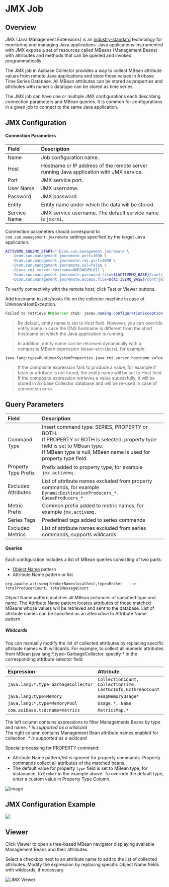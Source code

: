 # JMX Job

## Overview

JMX (Java Management Extensions) is an [industry-standard](http://java.sun.com/products/JavaManagement/download.html) technology for monitoring and managing Java applications. Java applications instrumented with JMX expose a set of resources called MBeans (Management Beans) with attributes and methods that can be queried and invoked programmatically.

The JMX job in Axibase Collector provides a way to collect MBean attribute values from remote Java applications and store these values in Axibase Time Series Database. All MBean attributes can be stored as properties and attributes with numeric datatype can be stored as time series.

The JMX job can have one or multiple JMX configurations each describing connection parameters and MBean queries. It is common for configurations in a given job to connect to the same Java application.

## JMX Configuration

#### Connection Parameters

| Field       | Description |
|:-------------|:-------------|
| Name | Job configuration name. |
| Host | Hostname or IP address of the remote server running Java application with JMX service. |
| Port | JMX service port.  |
| User Name | 	JMX username. |
| Password | JMX password. |
| Entity | Entity name under which the data will be stored. |
| Service Name | 	JMX service username. The default service name is `jmxrmi`. |

Connection parameters should correspond to `com.sun.management.jmxremote` settings specified by the target Java application.

```sh
ACTIVEMQ_SUNJMX_START="-Dcom.sun.management.jmxremote \
   -Dcom.sun.management.jmxremote.port=1090 \
   -Dcom.sun.management.jmxremote.rmi.port=1090 \
   -Dcom.sun.management.jmxremote.ssl=false \
   -Djava.rmi.server.hostname=NURSWGVML011 \
   -Dcom.sun.management.jmxremote.password.file=${ACTIVEMQ_BASE}/conf/jmx.password \
   -Dcom.sun.management.jmxremote.access.file=${ACTIVEMQ_BASE}/conf/jmx.access"
```

To verify connectivity with the remote host, click Test or Viewer buttons. 

Add hostname to /etc/hosts file on the collector machine in case of UnknownHostException.

```java
Failed to retrieve RMIServer stub: javax.naming.ConfigurationException [Root exception is java.rmi.UnknownHostException: Unknown host: NURSWGVML011; nested exception is:  	java.net.UnknownHostException: NURSWGVML011]
```

> By default, entity name is set to Host field. However, you can override entity name in case the DNS hostname is different from the short hostname on which the Java application is running. 

> In addition, entity name can be retrieved dynamically with a composite MBean expression (`mbean>attribute`), for example:

```
java.lang:type=Runtime>SystemProperties.java.rmi.server.hostname.value
```

> If the composite expression fails to produce a value, for example if bean or attribute is not found, the entity name will be set to Host field. If the composite expression retrieves a value sucessfully, it will be stored in Axibase Collector database and will be re-used in case of connection error.

## Query Parameters

| Field | Description |
|:---|:---|
| Command Type | Insert command type: SERIES, PROPERTY or BOTH. <br>If PROPERTY or BOTH is selected, property type field is set to MBean type. <br>If MBean type is null, MBean name is used for property type field. |
| Property Type Prefix  | Prefix added to property type, for example `jmx.activemq.` |
| Excluded Attributes | 	List of attribute names excluded from property commands, for example `DynamicDestinationProducers_*, QueueProducers_*` |
| Metric Prefix | Common prefix added to metric names, for example `jmx.activemq.`  |
| Series Tags | Predefined tags added to series commands |
| Excluded Metrics | List of attribute names excluded from series commands, supports wildcards. |

#### Queries

Each configuration includes a list of MBean queries consisting of two parts:

* [Object Name](https://docs.oracle.com/javase/7/docs/api/javax/management/ObjectName.html) pattern
* Attribute Name pattern or list

```
org.apache.activemq:brokerName=localhost,type=Broker   -->     TotalProducerCount, TotalMessageCount
```

Object Name pattern matches all MBean instances of specified type and name. The Attribute Name pattern locates attributes of those matched MBeans whose values will be retrieved and sent to the database. List of attribute names can be specified as an alternative to Attribute Name pattern.

##### Wildcards
You can manually modify the list of collected attributes by replacing specific attribute names with wildcards. For example, to collect all numeric attributes from MBean java.lang:*,type=GarbageCollector, specify * in the corresponding attribute selector field.

| Expression        | Attribute  |
|:-------------|:-------------|
| `java.lang:*,type=GarbageCollector` | `CollectionCount, CollectionTime, LastGcInfo.GcThreadCount`|
| `java.lang:type=Memory` | `HeapMemoryUsage*` |
| `java.lang:*,type=MemoryPool` | 	`Usage.*, Name ` |
| `com.axibase.tsd:name=metrics` | 		`MetricsMap.*` |


The left column contains expressions to filter Managements Beans by type and name.
_* is supported as a wildcard_ <br>
The right column contains Management Bean attribute names enabled for collection.
_* is supported as a wildcard_


Special processing for PROPERTY command:

- Attribute Name pattern/list is ignored for property commands. Property commands collect all attributes of the matched beans.
- The default value for property `type` field is set to MBean type, for instanance, to `Broker` in the example above. To override the default type, enter a custom value in Property Type Column.

![image](https://axibase.com/wp-content/uploads/2014/06/property_type.png)

## JMX Configuration Example

![](https://axibase.com/wp-content/uploads/2014/06/jmx_config.png)


## Viewer

Click Viewer to open a tree-based MBean navigator displaying available Management Beans and their attributes.

Select a checkbox next to an attribute name to add to the list of collected attributes. Modify the expression by replacing specific Object Name fields with wildcards, if necessary.

![JMX Viewer](https://axibase.com/wp-content/uploads/2014/06/jmx_viewer.png)







